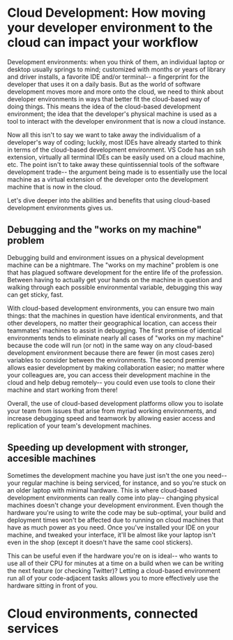 # Cloud Development: How moving your developer environment to the cloud can impact your workflow

Development environments: when you think of them, an individual laptop or desktop usually springs to mind; customized with months or years of library and driver installs, a favorite IDE and/or terminal-- a fingerprint for the developer that uses it on a daily basis. But as the world of software development moves more and more onto the cloud, we need to think about developer environments in ways that better fit the cloud-based way of doing things. This means the idea of the cloud-based development environment; the idea that the developer's physical machine is used as a tool to interact with the developer environment that is now a cloud instance.

Now all this isn't to say we want to take away the individualism of a developer's way of coding; luckily, most IDEs have already started to think in terms of the cloud-based development environment. VS Code has an ssh extension, virtually all terminal IDEs can be easily used on a cloud machine, etc. The point isn't to take away these quintissennial tools of the software development trade-- the argument being made is to essentially use the local machine as a virtual extension of the developer onto the development machine that is now in the cloud. 

Let's dive deeper into the abilities and benefits that using cloud-based development environments gives us.

## Debugging and the "works on my machine" problem

Debugging build and environment issues on a physical development machine can be a nightmare. The "works on my machine" problem is one that has plagued software development for the entire life of the profession. Between having to actually get your hands on the machine in question and walking through each possible environmental variable, debugging this way can get sticky, fast.

With cloud-based development environments, you can ensure two main things: that the machines in question have identical environments, and that other developers, no matter their geographical location, can access their teammates' machines to assist in debugging. The first premise of identical environments tends to eliminate nearly all cases of "works on my machine" because the code will run (or not) in the same way on any cloud-based development environment because there are fewer (in most cases zero) variables to consider between the environments. The second premise allows easier development by making collaboration easier; no matter where your colleagues are, you can access their development machine in the cloud and help debug remotely-- you could even use tools to clone their machine and start working from there!

Overall, the use of cloud-based development platforms ollow you to isolate your team from issues that arise from myriad working environments, and increase debugging speed and teamwork by allowing easier access and replication of your team's development machines.

## Speeding up development with stronger, accesible machines

Sometimes the development machine you have just isn't the one you need-- your regular machine is being serviced, for instance, and so you're stuck on an older laptop with minimal hardware. This is where cloud-based development environments can really come into play-- changing physical machines doesn't change your development environment. Even though the hardware you're using to write the code may be sub-optimal, your build and deployment times won't be affected due to running on cloud machines that have as much power as you need. Once you've installed your IDE on your machine, and tweaked your interface, it'll be almost like your laptop isn't even in the shop (except it doesn't have the same cool stickers).

This can be useful even if the hardware you're on is ideal-- who wants to use all of their CPU for minutes at a time on a build when we can be writing the next feature (or checking Twitter)? Letting a cloud-based environment run all of your code-adjacent tasks allows you to more effectively use the hardware sitting in front of you.

# Cloud environments, connected services

